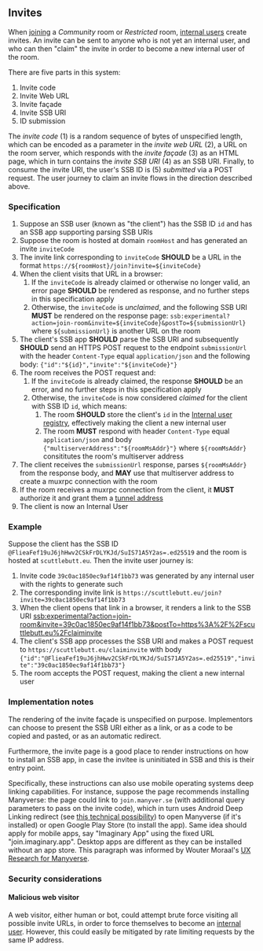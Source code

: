 ## Invites

When [joining](Joining.md) a *Community* room or *Restricted* room, [internal users](../Stakeholders/Internal%20user.md) create invites. An invite can be sent to anyone who is not yet an internal user, and who can then "claim" the invite in order to become a new internal user of the room.

There are five parts in this system:

1. Invite code
1. Invite Web URL
1. Invite façade
1. Invite SSB URI
1. ID submission

The *invite code* (1) is a random sequence of bytes of unspecified length, which can be encoded as a parameter in the *invite web URL* (2), a URL on the room server, which responds with the *invite façade* (3) as an HTML page, which in turn contains the *invite SSB URI* (4) as an SSB URI. Finally, to consume the invite URI, the user's SSB ID is (5) *submitted* via a POST request. The user journey to claim an invite flows in the direction described above.

### Specification

1. Suppose an SSB user (known as "the client") has the SSB ID `id` and has an SSB app supporting parsing SSB URIs
1. Suppose the room is hosted at domain `roomHost` and has generated an invite `inviteCode`
1. The invite link corresponding to `inviteCode` **SHOULD** be a URL in the format `https://${roomHost}/join?invite=${inviteCode}`
1. When the client visits that URL in a browser:
    1. If the `inviteCode` is already claimed or otherwise no longer valid, an error page **SHOULD** be rendered as response, and no further steps in this specification apply
    1. Otherwise, the `inviteCode` is *unclaimed*, and the following SSB URI **MUST** be rendered on the response page: `ssb:experimental?action=join-room&invite=${inviteCode}&postTo=${submissionUrl}` where `${submissionUrl}` is another URL on the room
1. The client's SSB app **SHOULD** parse the SSB URI and subsequently **SHOULD** send an HTTPS POST request to the endpoint `submissionUrl` with the header `Content-Type` equal `application/json` and the following body: `{"id":"${id}","invite":"${inviteCode}"}`
1. The room receives the POST request and:
    1. If the `inviteCode` is already claimed, the response **SHOULD** be an error, and no further steps in this specification apply
    1. Otherwise, the `inviteCode` is now considered *claimed* for the client with SSB ID `id`, which means:
        1. The room **SHOULD** store the client's `id` in the [Internal user registry](Internal%20user%20registry.md), effectively making the client a new internal user
        1. The room **MUST** respond with header `Content-Type` equal `application/json` and body `{"multiserverAddress":"${roomMsAddr}"}` where `${roomMsAddr}` consititutes the room's multiserver address
1. The client receives the `submissionUrl` response, parses `${roomMsAddr}` from the response body, and **MAY** use that multiserver address to create a muxrpc connection with the room
1. If the room receives a muxrpc connection from the client, it **MUST** authorize it and grant them a [tunnel address](Tunnel%20addresses.md)
1. The client is now an Internal User

### Example

Suppose the client has the SSB ID `@FlieaFef19uJ6jhHwv2CSkFrDLYKJd/SuIS71A5Y2as=.ed25519` and the room is hosted at `scuttlebutt.eu`. Then the invite user journey is:

1. Invite code `39c0ac1850ec9af14f1bb73` was generated by any internal user with the rights to generate such
1. The corresponding invite link is `https://scuttlebutt.eu/join?invite=39c0ac1850ec9af14f1bb73`
1. When the client opens that link in a browser, it renders a link to the SSB URI [ssb:experimental?action=join-room&invite=39c0ac1850ec9af14f1bb73&postTo=https%3A%2F%2Fscuttlebutt.eu%2Fclaiminvite](ssb:experimental?action=join-room&invite=39c0ac1850ec9af14f1bb73&postTo=https%3A%2F%2Fscuttlebutt.eu%2Fclaiminvite)
1. The client's SSB app processes the SSB URI and makes a POST request to `https://scuttlebutt.eu/claiminvite` with body `{"id":"@FlieaFef19uJ6jhHwv2CSkFrDLYKJd/SuIS71A5Y2as=.ed25519","invite":"39c0ac1850ec9af14f1bb73"}`
1. The room accepts the POST request, making the client a new internal user

### Implementation notes

The rendering of the invite façade is unspecified on purpose. Implementors can choose to present the SSB URI either as a link, or as a code to be copied and pasted, or as an automatic redirect.

Furthermore, the invite page is a good place to render instructions on how to install an SSB app, in case the invitee is uninitiated in SSB and this is their entry point.

Specifically, these instructions can also use mobile operating systems deep linking capabilities. For instance, suppose the page recommends installing Manyverse: the page could link to `join.manyver.se` (with additional query parameters to pass on the invite code), which in turn uses Android Deep Linking redirect (see [this technical possibility](https://stackoverflow.com/questions/28744167/android-deep-linking-use-the-same-link-for-the-app-and-the-play-store)) to open Manyverse (if it's installed) or open Google Play Store (to install the app). Same idea should apply for mobile apps, say "Imaginary App" using the fixed URL "join.imaginary.app". Desktop apps are different as they can be installed without an app store. This paragraph was informed by Wouter Moraal's [UX Research for Manyverse](https://www.manyver.se/ux-research/).

### Security considerations

#### Malicious web visitor

A web visitor, either human or bot, could attempt brute force visiting all possible invite URLs, in order to force themselves to become an [internal user](../Stakeholders/Internal%20user.md). However, this could easily be mitigated by rate limiting requests by the same IP address.
